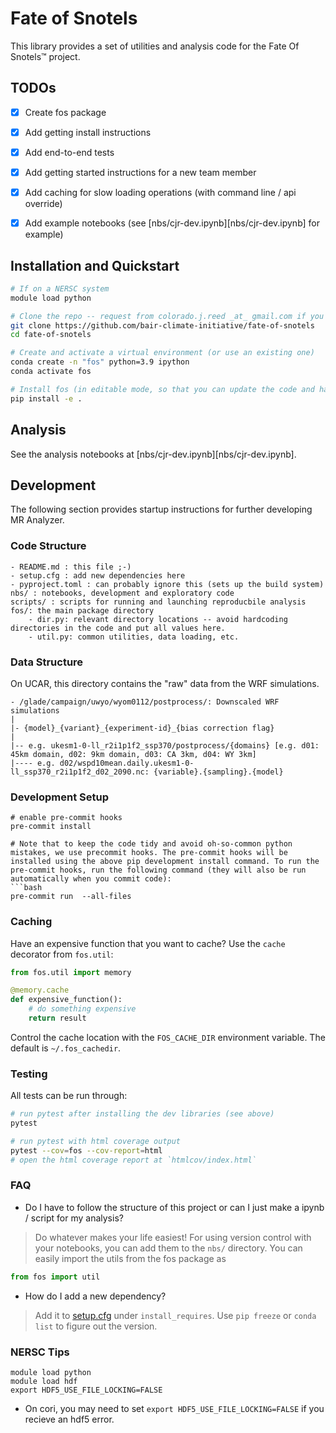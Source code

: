 # Fate of Snotels
This library provides a set of utilities and analysis code for the Fate Of Snotels™ project.

## TODOs
- [x] Create fos package
- [x] Add getting install instructions
- [x] Add end-to-end tests
- [x] Add getting started instructions for a new team member
- [x] Add caching for slow loading operations (with command line / api override)
- [x] Add example notebooks (see [nbs/cjr-dev.ipynb][nbs/cjr-dev.ipynb] for example)


## Installation and Quickstart

```bash
# If on a NERSC system
module load python

# Clone the repo -- request from colorado.j.reed _at_ gmail.com if you do not have permission
git clone https://github.com/bair-climate-initiative/fate-of-snotels
cd fate-of-snotels

# Create and activate a virtual environment (or use an existing one)
conda create -n "fos" python=3.9 ipython
conda activate fos

# Install fos (in editable mode, so that you can update the code and have the updates propagated)
pip install -e .
```

## Analysis

See the analysis notebooks at [nbs/cjr-dev.ipynb][nbs/cjr-dev.ipynb].

## Development
The following section provides startup instructions for further developing MR Analyzer.

### Code Structure

```
- README.md : this file ;-)
- setup.cfg : add new dependencies here
- pyproject.toml : can probably ignore this (sets up the build system)
nbs/ : notebooks, development and exploratory code
scripts/ : scripts for running and launching reproducbile analysis
fos/: the main package directory
    - dir.py: relevant directory locations -- avoid hardcoding directories in the code and put all values here.
    - util.py: common utilities, data loading, etc.
```

### Data Structure

On UCAR, this directory contains the "raw" data from the WRF simulations. 
```
- /glade/campaign/uwyo/wyom0112/postprocess/: Downscaled WRF simulations
|
|- {model}_{variant}_{experiment-id}_{bias correction flag}
|
|-- e.g. ukesm1-0-ll_r2i1p1f2_ssp370/postprocess/{domains} [e.g. d01: 45km domain, d02: 9km domain, d03: CA 3km, d04: WY 3km]
|---- e.g. d02/wspd10mean.daily.ukesm1-0-ll_ssp370_r2i1p1f2_d02_2090.nc: {variable}.{sampling}.{model}
```



### Development Setup

```
# enable pre-commit hooks
pre-commit install

# Note that to keep the code tidy and avoid oh-so-common python mistakes, we use precommit hooks. The pre-commit hooks will be installed using the above pip development install command. To run the pre-commit hooks, run the following command (they will also be run automatically when you commit code):
```bash
pre-commit run  --all-files
```
### Caching
Have an expensive function that you want to cache? Use the `cache` decorator from `fos.util`:
```python
from fos.util import memory

@memory.cache
def expensive_function():
    # do something expensive
    return result
```

Control the cache location with the `FOS_CACHE_DIR` environment variable. The default is `~/.fos_cachedir`.

### Testing
All tests can be run through:
```bash
# run pytest after installing the dev libraries (see above)
pytest

# run pytest with html coverage output
pytest --cov=fos --cov-report=html
# open the html coverage report at `htmlcov/index.html`
```

### FAQ

* Do I have to follow the structure of this project or can I just make a ipynb / script for my analysis?
> Do whatever makes your life easiest! For using version control with your notebooks, you can add them to the `nbs/` directory. You can easily import the utils from the fos package as 
```python
from fos import util
```

* How do I add a new dependency?
> Add it to [setup.cfg](setup.cfg) under `install_requires`. Use `pip freeze` or `conda list` to figure out the version.


### NERSC Tips
```
module load python
module load hdf
export HDF5_USE_FILE_LOCKING=FALSE
```
* On cori, you may need to set `export HDF5_USE_FILE_LOCKING=FALSE` if you recieve an hdf5 error.
